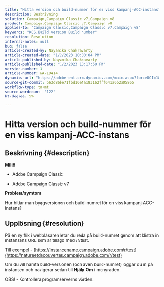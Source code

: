 ```yaml
---
title: "Hitta version och build-nummer för en viss kampanj-ACC-instans"
description: Beskrivning
solution: Campaign,Campaign Classic v7,Campaign v8
product: Campaign,Campaign Classic v7,Campaign v8
applies-to: "Campaign Classic,Campaign Classic v7,Campaign v8"
keywords: "KCS,Build version Build number"
resolution: Resolution
internal-notes: null
bug: false
article-created-by: Nayanika Chakravarty
article-created-date: "1/2/2023 10:00:04 PM"
article-published-by: Nayanika Chakravarty
article-published-date: "1/2/2023 10:17:50 PM"
version-number: 3
article-number: KA-19414
dynamics-url: "https://adobe-ent.crm.dynamics.com/main.aspx?forceUCI=1&pagetype=entityrecord&etn=knowledgearticle&id=ea0086ce-e88a-ed11-81ac-6045bd006c82"
source-git-commit: b63d86be71fbd16e4a183162fff641a6b2a05865
workflow-type: tm+mt
source-wordcount: '122'
ht-degree: 5%

---
```


# Hitta version och build-nummer för en viss kampanj-ACC-instans

## Beskrivning {#description}


<b>Miljö</b>

- Adobe Campaign Classic

- Adobe Campaign Classic v7

<b>Problem/symtom</b>

Hur hittar man byggversionen och build-numret för en viss kampanj-ACC-instans?


## Upplösning {#resolution}


På en ny flik i webbläsaren letar du reda på build-numret genom att klistra in instansens URL som är tillagd med /r/test.

Till exempel - [https://instancename.campaign.adobe.com/r/test](https://natureetdecouvertes.campaign.adobe.com/r/test)

Om du vill hämta build-versionen (och även build-numret) loggar du in på instansen och navigerar sedan till <b>Hjälp</b> <b>Om</b> i menyraden.

OBS!<b> </b>- Kontrollera programserverns värden.
